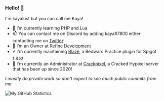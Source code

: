 ### Hello! 👋

I'm kayalust but you can call me Kaya!

- 🌱 I’m currently learning PHP and Lua
- 📫 You can contact me on Discord by adding kaya#7800 either contacting me on [Twitter](https://twitter.com/kayalust)!
- 🔭 I’m an Owner at [Refine Development](https://github.com/RefineDevelopment)
- ⚡ I'm currently maintaining [Blaze](https://polymart.org/resource/blaze-bedwars-practice.1392), a Bedwars Practice plugin for Spigot 1.8.8!
- 👀 I'm currently an Administrator at [Crackpixel](https://crackpixel.net), a Cracked Hypixel server that has been up since 2020!

*I mostly do private work so don't expect to see much public commits from me*

![My GitHub Statistics](https://github-readme-stats.vercel.app/api?username=kayalust&theme=gruvbox)
